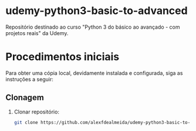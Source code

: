 # udemy-python3-basic-to-advanced
Repositório destinado ao curso "Python 3 do básico ao avançado - com projetos reais" da Udemy.

# Procedimentos iniciais
Para obter uma cópia local, devidamente instalada e configurada, siga as instruções a seguir:

## Clonagem

1. Clonar repositório:
	```sh
	git clone https://github.com/alexfdealmeida/udemy-python3-basic-to-advanced.git
	```